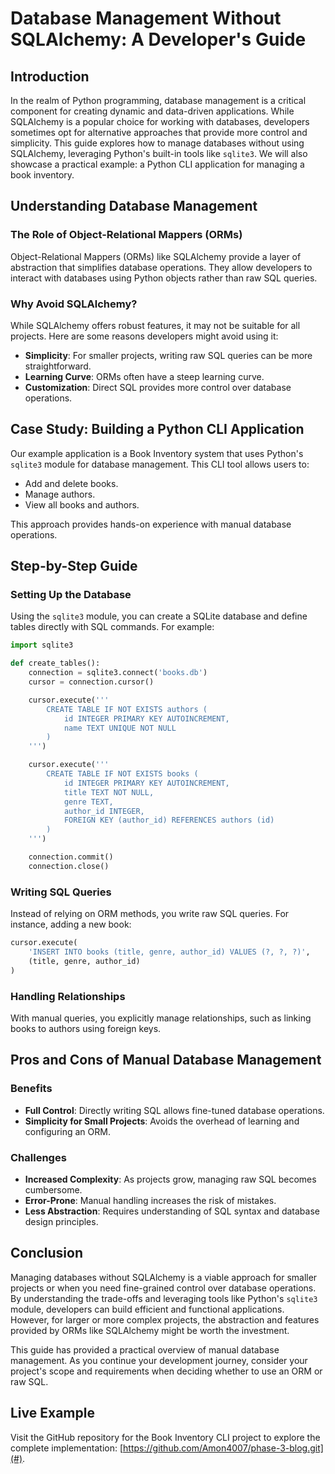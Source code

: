 # Database Management Without SQLAlchemy: A Developer's Guide

## Introduction
In the realm of Python programming, database management is a critical component for creating dynamic and data-driven applications. While SQLAlchemy is a popular choice for working with databases, developers sometimes opt for alternative approaches that provide more control and simplicity. This guide explores how to manage databases without using SQLAlchemy, leveraging Python's built-in tools like `sqlite3`. We will also showcase a practical example: a Python CLI application for managing a book inventory.

## Understanding Database Management

### The Role of Object-Relational Mappers (ORMs)
Object-Relational Mappers (ORMs) like SQLAlchemy provide a layer of abstraction that simplifies database operations. They allow developers to interact with databases using Python objects rather than raw SQL queries.

### Why Avoid SQLAlchemy?
While SQLAlchemy offers robust features, it may not be suitable for all projects. Here are some reasons developers might avoid using it:
- **Simplicity**: For smaller projects, writing raw SQL queries can be more straightforward.
- **Learning Curve**: ORMs often have a steep learning curve.
- **Customization**: Direct SQL provides more control over database operations.

## Case Study: Building a Python CLI Application
Our example application is a Book Inventory system that uses Python's `sqlite3` module for database management. This CLI tool allows users to:
- Add and delete books.
- Manage authors.
- View all books and authors.

This approach provides hands-on experience with manual database operations.

## Step-by-Step Guide

### Setting Up the Database
Using the `sqlite3` module, you can create a SQLite database and define tables directly with SQL commands. For example:

```python
import sqlite3

def create_tables():
    connection = sqlite3.connect('books.db')
    cursor = connection.cursor()

    cursor.execute('''
        CREATE TABLE IF NOT EXISTS authors (
            id INTEGER PRIMARY KEY AUTOINCREMENT,
            name TEXT UNIQUE NOT NULL
        )
    ''')

    cursor.execute('''
        CREATE TABLE IF NOT EXISTS books (
            id INTEGER PRIMARY KEY AUTOINCREMENT,
            title TEXT NOT NULL,
            genre TEXT,
            author_id INTEGER,
            FOREIGN KEY (author_id) REFERENCES authors (id)
        )
    ''')

    connection.commit()
    connection.close()
```

### Writing SQL Queries
Instead of relying on ORM methods, you write raw SQL queries. For instance, adding a new book:

```python
cursor.execute(
    'INSERT INTO books (title, genre, author_id) VALUES (?, ?, ?)',
    (title, genre, author_id)
)
```

### Handling Relationships
With manual queries, you explicitly manage relationships, such as linking books to authors using foreign keys.

## Pros and Cons of Manual Database Management

### Benefits
- **Full Control**: Directly writing SQL allows fine-tuned database operations.
- **Simplicity for Small Projects**: Avoids the overhead of learning and configuring an ORM.

### Challenges
- **Increased Complexity**: As projects grow, managing raw SQL becomes cumbersome.
- **Error-Prone**: Manual handling increases the risk of mistakes.
- **Less Abstraction**: Requires understanding of SQL syntax and database design principles.

## Conclusion
Managing databases without SQLAlchemy is a viable approach for smaller projects or when you need fine-grained control over database operations. By understanding the trade-offs and leveraging tools like Python's `sqlite3` module, developers can build efficient and functional applications. However, for larger or more complex projects, the abstraction and features provided by ORMs like SQLAlchemy might be worth the investment.

This guide has provided a practical overview of manual database management. As you continue your development journey, consider your project's scope and requirements when deciding whether to use an ORM or raw SQL.

## Live Example
Visit the GitHub repository for the Book Inventory CLI project to explore the complete implementation: [https://github.com/Amon4007/phase-3-blog.git](#).

